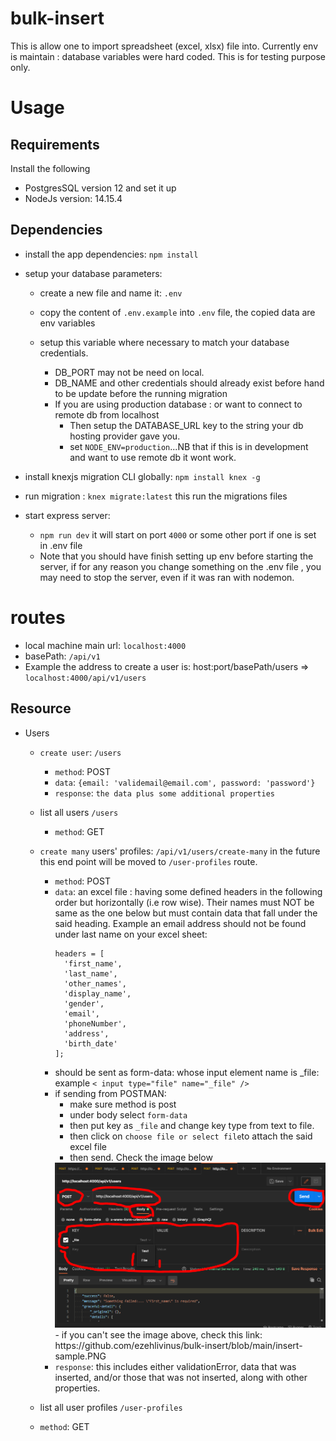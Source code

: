 # bulk-insert
This is allow one to import spreadsheet (excel, xlsx) file into. 
Currently env is maintain : database variables were hard coded. This is for testing purpose only.


# Usage
## Requirements
Install the following
- PostgresSQL version 12 and set it up
- NodeJs version: 14.15.4
## Dependencies
- install the app dependencies: `npm install`

- setup your database parameters:
  - create a new file and name it: `.env`

  - copy the content of `.env.example` into `.env` file, the copied data are env variables

  - setup this variable where necessary to match your database credentials.
    - DB_PORT may not be need on local.
    - DB_NAME and other credentials should already exist before hand to be update before the running migration
    - If you are using production database : or want to connect to remote db from localhost
      - Then setup the DATABASE_URL key to the string your db hosting provider gave you.
      - set `NODE_ENV=production`...NB that if this is in development and want to use remote db it wont work.
- install knexjs migration CLI globally: `npm install knex -g`

- run migration : `knex migrate:latest` this run the migrations files

- start express server: 
  - `npm run dev` it will start on port `4000` or some other port if one is set in .env file
  - Note that you should have finish setting up env before starting the server, if for any reason you change something on the .env file , you may need to stop the server, even if it was ran with nodemon.

# routes
- local machine main url: `localhost:4000`
- basePath: `/api/v1`
- Example the address to create a user is: host:port/basePath/users => `localhost:4000/api/v1/users`
## Resource
- Users
  - `create user`: `/users`
    - `method`: POST
    - `data`: `{email: 'validemail@email.com', password: 'password'}`
    - `response`: `the data plus some additional properties`
  - list all users `/users`
    - `method`: GET

  - `create many` users' profiles: `/api/v1/users/create-many` in the future this end point will be moved to `/user-profiles` route.
    - `method`: POST
    - `data`: an excel file : having some defined headers in the following order but horizontally (i.e row wise). Their names must NOT be same as the one below but must contain data that fall under the said heading. Example an email address should not be found under last name on your excel sheet:
      ```
      headers = [
        'first_name',
        'last_name',
        'other_names',
        'display_name',
        'gender',
        'email',
        'phoneNumber',
        'address',
        'birth_date'
      ];
      ```
    - should be sent as form-data: whose input element name is _file: example `< input type="file" name="_file" />` 
    - if sending from POSTMAN:
       - make sure method is post
       - under body select `form-data`
       - then put key as `_file` and change key type from text to file.
       - then click on `choose file or select file`to attach the said excel file
       - then send. Check the image below
       <img src="https://github.com/ezehlivinus/bulk-insert/blob/main/insert-sample.PNG" />
       - if you can't see the image above, check this link: https://github.com/ezehlivinus/bulk-insert/blob/main/insert-sample.PNG
    - `response`: this includes either validationError, data that was inserted, and/or those that was not inserted, along with other properties.
  - list all user profiles `/user-profiles`
  - `method`: GET

